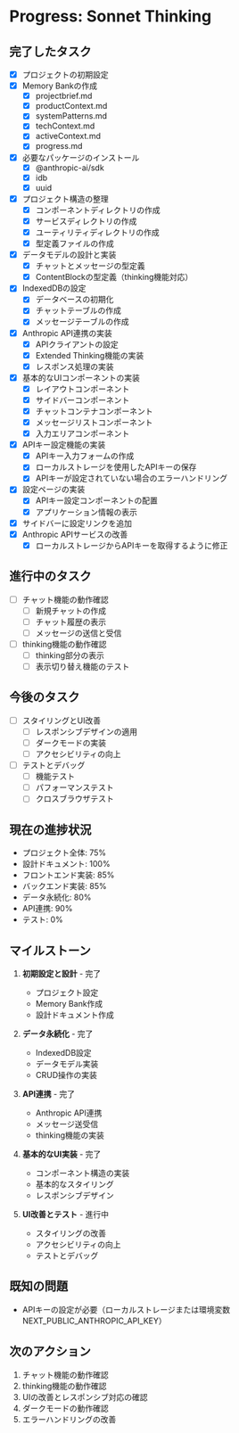 # Progress: Sonnet Thinking

## 完了したタスク
- [x] プロジェクトの初期設定
- [x] Memory Bankの作成
  - [x] projectbrief.md
  - [x] productContext.md
  - [x] systemPatterns.md
  - [x] techContext.md
  - [x] activeContext.md
  - [x] progress.md
- [x] 必要なパッケージのインストール
  - [x] @anthropic-ai/sdk
  - [x] idb
  - [x] uuid
- [x] プロジェクト構造の整理
  - [x] コンポーネントディレクトリの作成
  - [x] サービスディレクトリの作成
  - [x] ユーティリティディレクトリの作成
  - [x] 型定義ファイルの作成
- [x] データモデルの設計と実装
  - [x] チャットとメッセージの型定義
  - [x] ContentBlockの型定義（thinking機能対応）
- [x] IndexedDBの設定
  - [x] データベースの初期化
  - [x] チャットテーブルの作成
  - [x] メッセージテーブルの作成
- [x] Anthropic API連携の実装
  - [x] APIクライアントの設定
  - [x] Extended Thinking機能の実装
  - [x] レスポンス処理の実装
- [x] 基本的なUIコンポーネントの実装
  - [x] レイアウトコンポーネント
  - [x] サイドバーコンポーネント
  - [x] チャットコンテナコンポーネント
  - [x] メッセージリストコンポーネント
  - [x] 入力エリアコンポーネント
- [x] APIキー設定機能の実装
  - [x] APIキー入力フォームの作成
  - [x] ローカルストレージを使用したAPIキーの保存
  - [x] APIキーが設定されていない場合のエラーハンドリング
- [x] 設定ページの実装
  - [x] APIキー設定コンポーネントの配置
  - [x] アプリケーション情報の表示
- [x] サイドバーに設定リンクを追加
- [x] Anthropic APIサービスの改善
  - [x] ローカルストレージからAPIキーを取得するように修正

## 進行中のタスク
- [ ] チャット機能の動作確認
  - [ ] 新規チャットの作成
  - [ ] チャット履歴の表示
  - [ ] メッセージの送信と受信
- [ ] thinking機能の動作確認
  - [ ] thinking部分の表示
  - [ ] 表示切り替え機能のテスト

## 今後のタスク
- [ ] スタイリングとUI改善
  - [ ] レスポンシブデザインの適用
  - [ ] ダークモードの実装
  - [ ] アクセシビリティの向上
- [ ] テストとデバッグ
  - [ ] 機能テスト
  - [ ] パフォーマンステスト
  - [ ] クロスブラウザテスト

## 現在の進捗状況
- プロジェクト全体: 75%
- 設計ドキュメント: 100%
- フロントエンド実装: 85%
- バックエンド実装: 85%
- データ永続化: 80%
- API連携: 90%
- テスト: 0%

## マイルストーン
1. **初期設定と設計** - 完了
   - プロジェクト設定
   - Memory Bank作成
   - 設計ドキュメント作成

2. **データ永続化** - 完了
   - IndexedDB設定
   - データモデル実装
   - CRUD操作の実装

3. **API連携** - 完了
   - Anthropic API連携
   - メッセージ送受信
   - thinking機能の実装

4. **基本的なUI実装** - 完了
   - コンポーネント構造の実装
   - 基本的なスタイリング
   - レスポンシブデザイン

5. **UI改善とテスト** - 進行中
   - スタイリングの改善
   - アクセシビリティの向上
   - テストとデバッグ

## 既知の問題
- APIキーの設定が必要（ローカルストレージまたは環境変数 NEXT_PUBLIC_ANTHROPIC_API_KEY）

## 次のアクション
1. チャット機能の動作確認
2. thinking機能の動作確認
3. UIの改善とレスポンシブ対応の確認
4. ダークモードの動作確認
5. エラーハンドリングの改善
